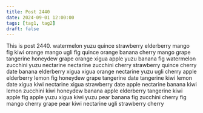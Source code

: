 ```yaml
---
title: Post 2440
date: 2024-09-01 12:00:00
tags: [tag1, tag2]
draft: false
---
```

This is post 2440.
watermelon
yuzu
quince
strawberry
elderberry
mango
fig
kiwi
orange
mango
ugli
fig
quince
orange
banana
cherry
mango
grape
tangerine
honeydew
grape
orange
xigua
apple
yuzu
banana
fig
watermelon
zucchini
yuzu
nectarine
nectarine
zucchini
cherry
strawberry
quince
cherry
date
banana
elderberry
xigua
xigua
orange
nectarine
yuzu
ugli
cherry
apple
elderberry
lemon
fig
honeydew
grape
tangerine
date
tangerine
kiwi
lemon
date
xigua
kiwi
nectarine
xigua
strawberry
date
apple
nectarine
banana
kiwi
lemon
zucchini
kiwi
honeydew
banana
apple
elderberry
tangerine
kiwi
apple
fig
apple
yuzu
xigua
kiwi
yuzu
pear
banana
fig
zucchini
cherry
fig
mango
cherry
grape
pear
kiwi
nectarine
ugli
strawberry
cherry
